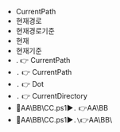 - CurrentPath
- 현재경로
- 현재경로기준
- 현재
- 현재기준
- . 👉 CurrentPath
- `.` 👉 CurrentPath
- `.` 👉 Dot
- `.` 👉 CurrentDirectory
- 📌AA\BB\CC.ps1▶️`.` 👉AA\BB
- 📌AA\BB\CC.ps1▶️`.\`👉AA\BB\
